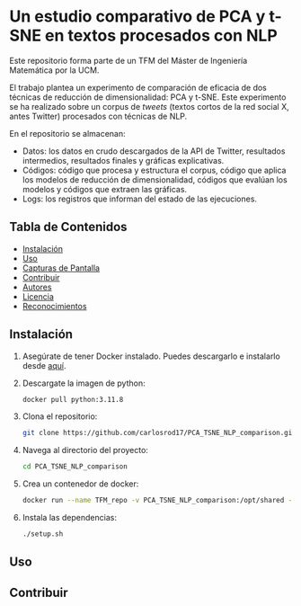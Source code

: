 # Un estudio comparativo de PCA y t-SNE en textos procesados con NLP

Este repositorio forma parte de un TFM del Máster de Ingeniería Matemática por la UCM.

El trabajo plantea un experimento de comparación de eficacia de dos técnicas de reducción de dimensionalidad: PCA y t-SNE. Este experimento se ha realizado sobre un corpus de *tweets* (textos cortos de la red social X, antes Twitter) procesados con técnicas de NLP. 

En el repositorio se almacenan:
- Datos: los datos en crudo descargados de la API de Twitter, resultados intermedios, resultados finales y gráficas explicativas.
- Códigos: código que procesa y estructura el corpus, código que aplica los modelos de reducción de dimensionalidad, códigos que evalúan los modelos y códigos que extraen las gráficas.
- Logs: los registros que informan del estado de las ejecuciones.

## Tabla de Contenidos
- [Instalación](#instalación)
- [Uso](#uso)
- [Capturas de Pantalla](#capturas-de-pantalla)
- [Contribuir](#contribuir)
- [Autores](#autores)
- [Licencia](#licencia)
- [Reconocimientos](#reconocimientos)

## Instalación

1. Asegúrate de tener Docker instalado. Puedes descargarlo e instalarlo desde [aquí](https://www.docker.com/get-started).

2. Descargate la imagen de python:
    ```sh
    docker pull python:3.11.8
    ```

3. Clona el repositorio:
    ```sh
    git clone https://github.com/carlosrod17/PCA_TSNE_NLP_comparison.git
    ```

4. Navega al directorio del proyecto:
    ```sh
    cd PCA_TSNE_NLP_comparison
    ```

5. Crea un contenedor de docker:
    ```sh
    docker run --name TFM_repo -v PCA_TSNE_NLP_comparison:/opt/shared -p 8890:0001 -it python:3.11.8
    ```

3. Instala las dependencias:
    ```sh
    ./setup.sh
    ```

## Uso


## Contribuir


